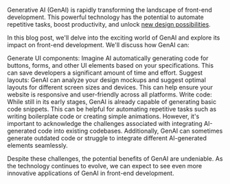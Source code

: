 Generative AI (GenAI) is rapidly transforming the landscape of front-end development. This powerful technology has the potential to automate repetitive tasks, boost productivity, and unlock [new design possibilities](https://www.hansreinl.de/ai/ai-revolutionizes-ux-design).

In this blog post, we'll delve into the exciting world of GenAI and explore its impact on front-end development. We'll discuss how GenAI can:

Generate UI components: Imagine AI automatically generating code for buttons, forms, and other UI elements based on your specifications. This can save developers a significant amount of time and effort.
Suggest layouts: GenAI can analyze your design mockups and suggest optimal layouts for different screen sizes and devices. This can help ensure your website is responsive and user-friendly across all platforms.
Write code: While still in its early stages, GenAI is already capable of generating basic code snippets. This can be helpful for automating repetitive tasks such as writing boilerplate code or creating simple animations.
However, it's important to acknowledge the challenges associated with integrating AI-generated code into existing codebases. Additionally, GenAI can sometimes generate outdated code or struggle to integrate different AI-generated elements seamlessly.

Despite these challenges, the potential benefits of GenAI are undeniable. As the technology continues to evolve, we can expect to see even more innovative applications of GenAI in front-end development.
